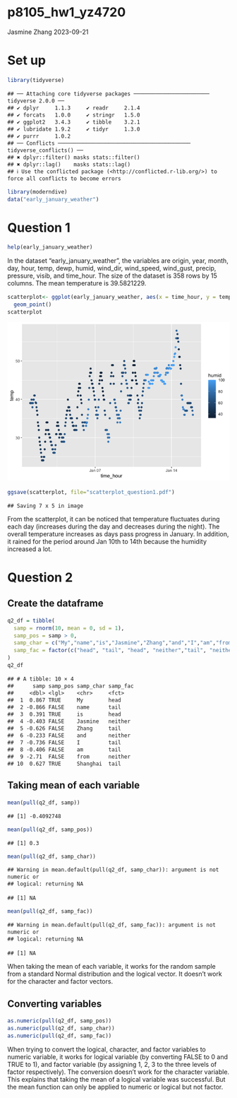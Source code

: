 p8105_hw1_yz4720
================
Jasmine Zhang
2023-09-21

# Set up

``` r
library(tidyverse)
```

    ## ── Attaching core tidyverse packages ──────────────────────── tidyverse 2.0.0 ──
    ## ✔ dplyr     1.1.3     ✔ readr     2.1.4
    ## ✔ forcats   1.0.0     ✔ stringr   1.5.0
    ## ✔ ggplot2   3.4.3     ✔ tibble    3.2.1
    ## ✔ lubridate 1.9.2     ✔ tidyr     1.3.0
    ## ✔ purrr     1.0.2     
    ## ── Conflicts ────────────────────────────────────────── tidyverse_conflicts() ──
    ## ✖ dplyr::filter() masks stats::filter()
    ## ✖ dplyr::lag()    masks stats::lag()
    ## ℹ Use the conflicted package (<http://conflicted.r-lib.org/>) to force all conflicts to become errors

``` r
library(moderndive)
data("early_january_weather")
```

# Question 1

``` r
help(early_january_weather)
```

In the dataset “early_january_weather”, the variables are origin, year,
month, day, hour, temp, dewp, humid, wind_dir, wind_speed, wind_gust,
precip, pressure, visib, and time_hour. The size of the dataset is 358
rows by 15 columns. The mean temperature is 39.5821229.

``` r
scatterplot<- ggplot(early_january_weather, aes(x = time_hour, y = temp, color = humid)) + 
  geom_point()
scatterplot
```

![](p8105_hw1_yz4720_files/figure-gfm/plot-1.png)<!-- -->

``` r
ggsave(scatterplot, file="scatterplot_question1.pdf")
```

    ## Saving 7 x 5 in image

From the scatterplot, it can be noticed that temperature fluctuates
during each day (increases during the day and decreases during the
night). The overall temperature increases as days pass progress in
January. In addition, it rained for the period around Jan 10th to 14th
because the humidity increased a lot.

# Question 2

## Create the dataframe

``` r
q2_df = tibble(
  samp = rnorm(10, mean = 0, sd = 1),
  samp_pos = samp > 0,
  samp_char = c("My","name","is","Jasmine","Zhang","and","I","am","from","Shanghai"),
  samp_fac = factor(c("head", "tail", "head", "neither","tail", "neither", "tail", "tail", "neither","tail"))
)
q2_df
```

    ## # A tibble: 10 × 4
    ##      samp samp_pos samp_char samp_fac
    ##     <dbl> <lgl>    <chr>     <fct>   
    ##  1  0.867 TRUE     My        head    
    ##  2 -0.866 FALSE    name      tail    
    ##  3  0.391 TRUE     is        head    
    ##  4 -0.403 FALSE    Jasmine   neither 
    ##  5 -0.626 FALSE    Zhang     tail    
    ##  6 -0.233 FALSE    and       neither 
    ##  7 -0.736 FALSE    I         tail    
    ##  8 -0.406 FALSE    am        tail    
    ##  9 -2.71  FALSE    from      neither 
    ## 10  0.627 TRUE     Shanghai  tail

## Taking mean of each variable

``` r
mean(pull(q2_df, samp))
```

    ## [1] -0.4092748

``` r
mean(pull(q2_df, samp_pos))
```

    ## [1] 0.3

``` r
mean(pull(q2_df, samp_char))
```

    ## Warning in mean.default(pull(q2_df, samp_char)): argument is not numeric or
    ## logical: returning NA

    ## [1] NA

``` r
mean(pull(q2_df, samp_fac))
```

    ## Warning in mean.default(pull(q2_df, samp_fac)): argument is not numeric or
    ## logical: returning NA

    ## [1] NA

When taking the mean of each variable, it works for the random sample
from a standard Normal distribution and the logical vector. It doesn’t
work for the character and factor vectors.

## Converting variables

``` r
as.numeric(pull(q2_df, samp_pos))
as.numeric(pull(q2_df, samp_char))
as.numeric(pull(q2_df, samp_fac))
```

When trying to convert the logical, character, and factor variables to
numeric variable, it works for logical variable (by converting FALSE to
0 and TRUE to 1), and factor variable (by assigning 1, 2, 3 to the three
levels of factor respectively). The conversion doesn’t work for the
character variable. This explains that taking the mean of a logical
variable was successful. But the mean function can only be applied to
numeric or logical but not factor.
